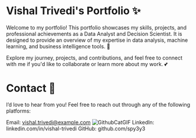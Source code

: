 # Vishal Trivedi's Portfolio ✨
Welcome to my portfolio! This portfolio showcases my skills, projects, and professional achievements as a Data Analyst and Decision Scientist. It is designed to provide an overview of my expertise in data analysis, machine learning, and business intelligence tools. 🤞

Explore my journey, projects, and contributions, and feel free to connect with me if you'd like to collaborate or learn more about my work. 💕

# Contact 🤝
I’d love to hear from you! Feel free to reach out through any of the following platforms:

Email: vishal.trivedi@example.com ![GithubCatGIF](https://github.com/user-attachments/assets/2888a5d2-f57b-4562-85f1-1f9712662820)
LinkedIn: linkedin.com/in/vishal-trivedi
GitHub: github.com/spy3y3
